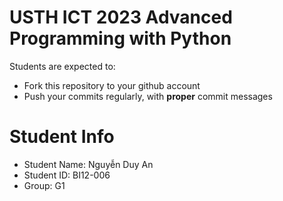 USTH ICT 2023 Advanced Programming with Python
=====================================================

Students are expected to:
* Fork this repository to your github account
* Push your commits regularly, with **proper** commit messages


Student Info
========================

* Student Name: Nguyễn Duy An
* Student ID: BI12-006
* Group: G1
